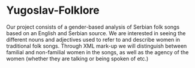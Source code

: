 # Yugoslav-Folklore
Our project consists of a gender-based analysis of Serbian folk songs based on an English and Serbian source. We are interested in seeing the different nouns and adjectives used to refer to and describe women in traditional folk songs. Through XML mark-up we will distinguish between familial and non-familial women in the songs, as well as the agency of the women (whether they are talking or being spoken of etc.)
